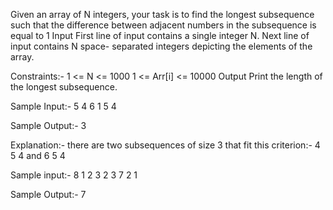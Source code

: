 Given an array of N integers, your task is to find the longest subsequence such that the difference between adjacent numbers in the subsequence is equal to 1
Input
First line of input contains a single integer N. Next line of input contains N space- separated integers depicting the elements of the array.

Constraints:-
1 <= N <= 1000
1 <= Arr[i] <= 10000
Output
Print the length of the longest subsequence.

Sample Input:-
5
4 6 1 5 4

Sample Output:-
3

Explanation:-
there are two subsequences of size 3 that fit this criterion:- 4 5 4 and 6 5 4

Sample input:-
8
1 2 3 2 3 7 2 1

Sample Output:-
7
